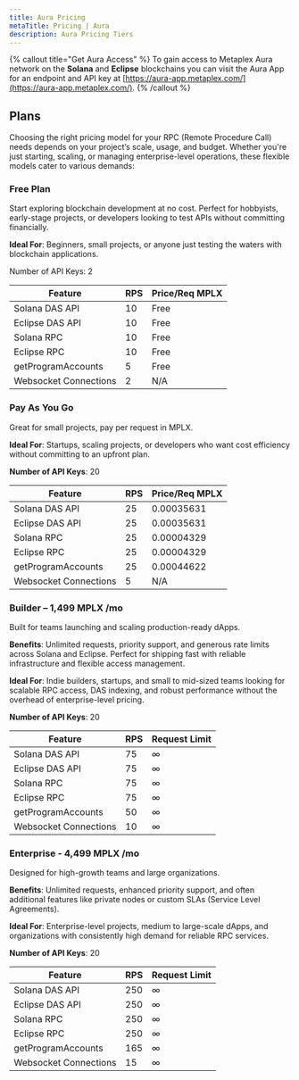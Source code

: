 ```yaml
---
title: Aura Pricing
metaTitle: Pricing | Aura
description: Aura Pricing Tiers
---
```


{% callout title="Get Aura Access" %}
To gain access to Metaplex Aura network on the **Solana** and **Eclipse** blockchains you can visit the Aura App for an endpoint and API key at [https://aura-app.metaplex.com/](https://aura-app.metaplex.com/).
{% /callout %}

## Plans

Choosing the right pricing model for your RPC (Remote Procedure Call) needs depends on your project’s scale, usage, and budget. Whether you're just starting, scaling, or managing enterprise-level operations, these flexible models cater to various demands:

### Free Plan

Start exploring blockchain development at no cost. Perfect for hobbyists, early-stage projects, or developers looking to test APIs without committing financially.

**Ideal For**: Beginners, small projects, or anyone just testing the waters with blockchain applications.

Number of API Keys: 2

| Feature               | RPS | Price/Req MPLX |
| --------------------- | --- | -------------- |
| Solana DAS API        | 10  | Free           |
| Eclipse DAS API       | 10  | Free           |
| Solana RPC            | 10  | Free           |
| Eclipse RPC           | 10  | Free           |
| getProgramAccounts    | 5   | Free           |
| Websocket Connections | 2   | N/A            |

### Pay As You Go

Great for small projects, pay per request in MPLX.

**Ideal For**: Startups, scaling projects, or developers who want cost efficiency without committing to an upfront plan.

**Number of API Keys**: 20

| Feature               | RPS | Price/Req MPLX |
| --------------------- | --- | -------------- |
| Solana DAS API        | 25  | 0.00035631     |
| Eclipse DAS API       | 25  | 0.00035631     |
| Solana RPC            | 25  | 0.00004329     |
| Eclipse RPC           | 25  | 0.00004329     |
| getProgramAccounts    | 25  | 0.00044622     |
| Websocket Connections | 5   | N/A            |

### Builder – 1,499 MPLX /mo

Built for teams launching and scaling production-ready dApps.

**Benefits**: Unlimited requests, priority support, and generous rate limits across Solana and Eclipse. Perfect for shipping fast with reliable infrastructure and flexible access management.

**Ideal For**: Indie builders, startups, and small to mid-sized teams looking for scalable RPC access, DAS indexing, and robust performance without the overhead of enterprise-level pricing.

**Number of API Keys**: 20

| Feature               | RPS | Request Limit |
| --------------------- | --- | ------------- |
| Solana DAS API        | 75  | ∞             |
| Eclipse DAS API       | 75  | ∞             |
| Solana RPC            | 75  | ∞             |
| Eclipse RPC           | 75  | ∞             |
| getProgramAccounts    | 50  | ∞             |
| Websocket Connections | 10  | ∞             |

### Enterprise - 4,499 MPLX /mo

Designed for high-growth teams and large organizations.

**Benefits**: Unlimited requests, enhanced priority support, and often additional features like private nodes or custom SLAs (Service Level Agreements).

**Ideal For**: Enterprise-level projects, medium to large-scale dApps, and organizations with consistently high demand for reliable RPC services.

**Number of API Keys**: 20

| Feature               | RPS | Request Limit |
| --------------------- | --- | ------------- |
| Solana DAS API        | 250 | ∞             |
| Eclipse DAS API       | 250 | ∞             |
| Solana RPC            | 250 | ∞             |
| Eclipse RPC           | 250 | ∞             |
| getProgramAccounts    | 165 | ∞             |
| Websocket Connections | 15  | ∞             |
